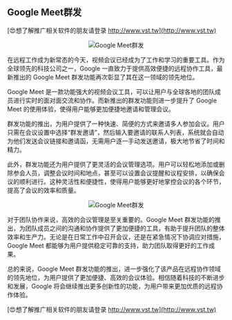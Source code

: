 ## **Google Meet群发**

[😍想了解推广相关软件的朋友请登录 http://www.vst.tw](http://www.vst.tw)

 <center><img src="https://vst.tw/MP4/tuiguang/png/0.png" alt="Google Meet群发"></center>

在远程工作成为新常态的今天，视频会议已经成为了工作和学习的重要工具。作为全球领先的科技公司之一，Google 一直致力于提供高效便捷的远程协作工具，最新推出的 Google Meet 群发功能再次彰显了其在这一领域的领先地位。

Google Meet 是一款功能强大的视频会议工具，可以让用户与全球各地的团队成员进行实时的面对面交流和协作。而新推出的群发功能则进一步提升了 Google Meet 的使用体验，使得用户能够更加便捷地邀请和管理会议。

群发功能的推出，为用户提供了一种快速、简便的方式来邀请多人参加会议。用户只需在会议设置中选择“群发邀请”，然后输入要邀请的联系人列表，系统就会自动为他们发送会议链接和邀请函，无需用户逐一手动发送邀请，极大地节省了时间和精力。

此外，群发功能还为用户提供了更灵活的会议管理选项。用户可以轻松地添加或删除参会人员，调整会议时间和地点，甚至可以设置会议提醒和议程安排，以确保会议的顺利进行。这种灵活性和便捷性，使得用户能够更好地掌控会议的各个环节，提高了会议的效率和质量。

 <center><img src="https://vst.tw/MP4/tuiguang/png/2.png" alt="Google Meet群发"></center>

对于团队协作来说，高效的会议管理是至关重要的。Google Meet 群发功能的推出，为团队成员之间的沟通和协作提供了更加便捷的工具，有助于提升团队的整体效率和生产力。无论是在日常工作中召开会议，还是在紧急情况下协调应对措施，Google Meet 都能够为用户提供稳定可靠的支持，助力团队取得更好的工作成果。

总的来说，Google Meet 群发功能的推出，进一步强化了该产品在远程协作领域的领先地位，为用户提供了更加便捷、高效的会议体验。相信随着科技的不断进步和发展，Google 将会继续推出更多创新性的功能，为用户带来更加优质的远程协作体验。

[😍想了解推广相关软件的朋友请登录 http://www.vst.tw](http://www.vst.tw)



